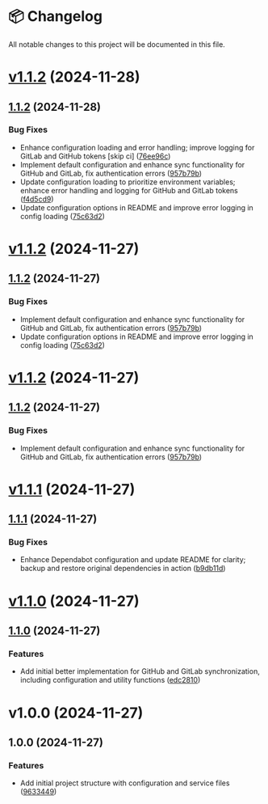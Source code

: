 # 📦 Changelog

All notable changes to this project will be documented in this file.


# [v1.1.2](https://github.com/OpenSaucedHub/git-sync-action/compare/v1.1.1...v1.1.2) (2024-11-28)



## [1.1.2](https://github.com/OpenSaucedHub/git-sync-action/compare/v1.1.1...v1.1.2) (2024-11-28)

### Bug Fixes

* Enhance configuration loading and error handling; improve logging for GitLab and GitHub tokens [skip ci] ([76ee96c](https://github.com/OpenSaucedHub/git-sync-action/commit/76ee96cd2f0eaac00112f2a07ce558425c3d29b6))
* Implement default configuration and enhance sync functionality for GitHub and GitLab, fix authentication errors ([957b79b](https://github.com/OpenSaucedHub/git-sync-action/commit/957b79b4a4ed9274b9f4aff002c4cc660cbb8dfe))
* Update configuration loading to prioritize environment variables; enhance error handling and logging for GitHub and GitLab tokens ([f4d5cd9](https://github.com/OpenSaucedHub/git-sync-action/commit/f4d5cd95309a853a17fcd7eddf832a2b7e7dcb69))
* Update configuration options in README and improve error logging in config loading ([75c63d2](https://github.com/OpenSaucedHub/git-sync-action/commit/75c63d2a9f034dd9414af77ca93f46bdd04f2086))

# [v1.1.2](https://github.com/OpenSaucedHub/git-sync-action/compare/v1.1.1...v1.1.2) (2024-11-27)

## [1.1.2](https://github.com/OpenSaucedHub/git-sync-action/compare/v1.1.1...v1.1.2) (2024-11-27)

### Bug Fixes

- Implement default configuration and enhance sync functionality for GitHub and GitLab, fix
  authentication errors
  ([957b79b](https://github.com/OpenSaucedHub/git-sync-action/commit/957b79b4a4ed9274b9f4aff002c4cc660cbb8dfe))
- Update configuration options in README and improve error logging in config loading
  ([75c63d2](https://github.com/OpenSaucedHub/git-sync-action/commit/75c63d2a9f034dd9414af77ca93f46bdd04f2086))

# [v1.1.2](https://github.com/OpenSaucedHub/git-sync-action/compare/v1.1.1...v1.1.2) (2024-11-27)

## [1.1.2](https://github.com/OpenSaucedHub/git-sync-action/compare/v1.1.1...v1.1.2) (2024-11-27)

### Bug Fixes

- Implement default configuration and enhance sync functionality for GitHub and GitLab, fix
  authentication errors
  ([957b79b](https://github.com/OpenSaucedHub/git-sync-action/commit/957b79b4a4ed9274b9f4aff002c4cc660cbb8dfe))

# [v1.1.1](https://github.com/OpenSaucedHub/git-sync-action/compare/v1.1.0...v1.1.1) (2024-11-27)

## [1.1.1](https://github.com/OpenSaucedHub/git-sync-action/compare/v1.1.0...v1.1.1) (2024-11-27)

### Bug Fixes

- Enhance Dependabot configuration and update README for clarity; backup and restore original
  dependencies in action
  ([b9db11d](https://github.com/OpenSaucedHub/git-sync-action/commit/b9db11dfca21135a080a5a889ab48c7919c2a65b))

# [v1.1.0](https://github.com/OpenSaucedHub/git-sync-action/compare/v1.0.0...v1.1.0) (2024-11-27)

## [1.1.0](https://github.com/OpenSaucedHub/git-sync-action/compare/v1.0.0...v1.1.0) (2024-11-27)

### Features

- Add initial better implementation for GitHub and GitLab synchronization, including configuration
  and utility functions
  ([edc2810](https://github.com/OpenSaucedHub/git-sync-action/commit/edc28105b0389b7446ee7e4f935f076dc5b2da8a))

# v1.0.0 (2024-11-27)

## 1.0.0 (2024-11-27)

### Features

- Add initial project structure with configuration and service files
  ([9633449](https://github.com/OpenSaucedHub/git-sync-action/commit/963344985e1c20bda03503f4a3609a75a78b0b1a))
